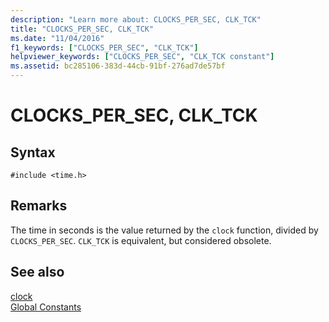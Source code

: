 ```yaml
---
description: "Learn more about: CLOCKS_PER_SEC, CLK_TCK"
title: "CLOCKS_PER_SEC, CLK_TCK"
ms.date: "11/04/2016"
f1_keywords: ["CLOCKS_PER_SEC", "CLK_TCK"]
helpviewer_keywords: ["CLOCKS_PER_SEC", "CLK_TCK constant"]
ms.assetid: bc285106-383d-44cb-91bf-276ad7de57bf
---
```

# CLOCKS_PER_SEC, CLK_TCK

## Syntax

```
#include <time.h>
```

## Remarks

The time in seconds is the value returned by the `clock` function, divided by `CLOCKS_PER_SEC`. `CLK_TCK` is equivalent, but considered obsolete.

## See also

[clock](../c-runtime-library/reference/clock.md)<br/>
[Global Constants](../c-runtime-library/global-constants.md)
